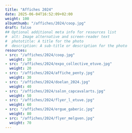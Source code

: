 ```yaml
---
title: "Affiches 2024"
date: 2025-06-04T16:52:09+02:00
weight: 100
albumthumb: "/affiches/2024/coop.jpg"
draft: false
## Optional additional meta info for resources list
#  alt: Image alternative and screen-reader text
#  phototitle: A title for the photo
#  description: A sub-title or description for the photo
resources:
- src: "/affiches/2024/coop.jpg"
  weight: 10
- src: "/affiches/2024/expo_collective_etuve.jpg"
  weight: 20
- src: "/affiches/2024/affiche_penty.jpg"
  weight: 30
- src: "/affiches/2024/doelan_2024.jpg"
  weight: 40
- src: "/affiches/2024/salon_capcavalarts.jpg"
  weight: 50
- src: "/affiches/2024/flyer_l_etuve.jpg"
  weight: 60
- src: "/affiches/2024/ergue_gaberic.jpg"
  weight: 80
- src: "/affiches/2024/flyer_melgven.jpg"
  weight: 70
---
```

